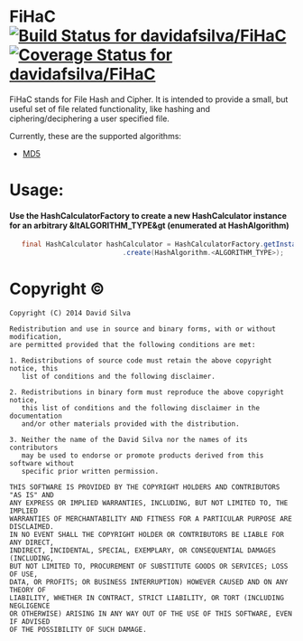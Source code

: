 FiHaC [![Build Status for davidafsilva/FiHaC](https://img.shields.io/codeship/2fdb2e40-54af-0132-107b-42ab35009c21/master.svg?style=flat-square)](https://codeship.com/projects/49234) [![Coverage Status for davidafsilva/FiHaC](http://img.shields.io/coveralls/davidafsilva/FiHaC/master.svg?style=flat-square)](https://coveralls.io/r/davidafsilva/FiHaC?branch=master)
======
FiHaC stands for File Hash and Cipher.
It is intended to provide a small, but useful set of file related functionality, like hashing and
ciphering/deciphering a user specified file.

Currently, these are the supported algorithms:
* [MD5](http://en.wikipedia.org/wiki/MD5)

Usage:
======
#### Use the HashCalculatorFactory to create a new HashCalculator instance for an arbitrary &ltALGORITHM_TYPE&gt (enumerated at HashAlgorithm)
```java
   final HashCalculator hashCalculator = HashCalculatorFactory.getInstance()
                            .create(HashAlgorithm.<ALGORITHM_TYPE>);
```


Copyright &copy;
=================
    Copyright (C) 2014 David Silva
 
    Redistribution and use in source and binary forms, with or without modification,
    are permitted provided that the following conditions are met:
    
    1. Redistributions of source code must retain the above copyright notice, this
       list of conditions and the following disclaimer.
    
    2. Redistributions in binary form must reproduce the above copyright notice,
       this list of conditions and the following disclaimer in the documentation
       and/or other materials provided with the distribution.
    
    3. Neither the name of the David Silva nor the names of its contributors
       may be used to endorse or promote products derived from this software without
       specific prior written permission.
    
    THIS SOFTWARE IS PROVIDED BY THE COPYRIGHT HOLDERS AND CONTRIBUTORS "AS IS" AND
    ANY EXPRESS OR IMPLIED WARRANTIES, INCLUDING, BUT NOT LIMITED TO, THE IMPLIED
    WARRANTIES OF MERCHANTABILITY AND FITNESS FOR A PARTICULAR PURPOSE ARE DISCLAIMED.
    IN NO EVENT SHALL THE COPYRIGHT HOLDER OR CONTRIBUTORS BE LIABLE FOR ANY DIRECT,
    INDIRECT, INCIDENTAL, SPECIAL, EXEMPLARY, OR CONSEQUENTIAL DAMAGES (INCLUDING,
    BUT NOT LIMITED TO, PROCUREMENT OF SUBSTITUTE GOODS OR SERVICES; LOSS OF USE,
    DATA, OR PROFITS; OR BUSINESS INTERRUPTION) HOWEVER CAUSED AND ON ANY THEORY OF
    LIABILITY, WHETHER IN CONTRACT, STRICT LIABILITY, OR TORT (INCLUDING NEGLIGENCE
    OR OTHERWISE) ARISING IN ANY WAY OUT OF THE USE OF THIS SOFTWARE, EVEN IF ADVISED
    OF THE POSSIBILITY OF SUCH DAMAGE.
